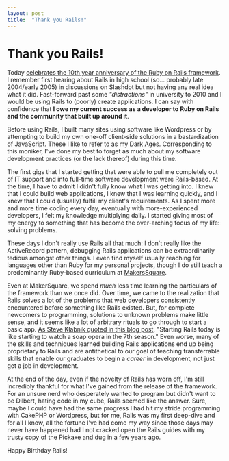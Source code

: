 ```yaml
---
layout: post
title:  "Thank you Rails!"
---
```


# Thank you Rails!

Today [celebrates the 10th year anniversary of the Ruby on Rails framework](https://github.com/rails/rails/commit/98cb3e69afd687f7c0d4bc48eabf284da691abcc#commitcomment-4974690). I remember first hearing about Rails in high school (so... probably late 2004/early 2005) in discussions on Slashdot but not having any real idea what it did. Fast-forward past some *"distractions"* in university to 2010 and I would be using Rails to (poorly) create applications. I can say with confidence that **I owe my current success as a developer to Ruby on Rails and the community that built up around it**.

Before using Rails, I built many sites using software like Wordpress or by attempting to build my own one-off client-side solutions in a bastardization of JavaScript. These I like to refer to as my Dark Ages. Corresponding to this moniker, I've done my best to forget as much about my software development practices (or the lack thereof) during this time.

The first gigs that I started getting that were able to pull me completely out of IT support and into full-time software development were Rails-based. At the time, I have to admit I didn't fully know what I was getting into. I knew that I could build web applications, I knew that I was learning quickly, and I knew that I could (usually) fulfill my client's requirements. As I spent more and more time coding every day, eventually with more-experienced developers, I felt my knowledge multiplying daily. I started giving most of my energy to something that has become the over-arching focus of my life: solving problems.

These days I don't really use Rails all that much: I don't really like the ActiveRecord pattern, debugging Rails applications can be extraordinarily tedious amongst other things. I even find myself usually reaching for languages other than Ruby for my personal projects, though I do still teach a predominantly Ruby-based curriculum at [MakersSquare](http://www.makersquare.com).

Even at MakerSquare, we spend *much* less time learning the particulars of the framework than we once did. Over time, we came to the realization that Rails solves a lot of the problems that web developers consistently encountered before something like Rails existed. But, for complete newcomers to programming, solutions to unknown problems make little sense, and it seems like a lot of arbitrary rituals to go through to start a basic app. [As Steve Klabnik quoted in this blog post](http://words.steveklabnik.com/rails-has-two-default-stacks), "Starting Rails today is like starting to watch a soap opera in the 7th season." Even worse, many of the skills and techniques learned building Rails applications end up being proprietary to Rails and are antithetical to our goal of teaching transferrable skills that enable our graduates to begin a *career* in development, not just get a job in development.

At the end of the day, even if the novelty of Rails has worn off, I'm still incredibly thankful for what I've gained from the release of the framework. For an unsure nerd who desperately wanted to program but didn't want to be Dilbert, hating code in my cube, Rails seemed like the answer. Sure, maybe I could have had the same progress I had hit my stride programming with CakePHP or Wordpress, but for me, Rails was my first deep-dive and for all I know, all the fortune I've had come my way since those days may never have happened had I not cracked open the Rails guides with my trusty copy of the Pickaxe and dug in a few years ago.

Happy Birthday Rails!
